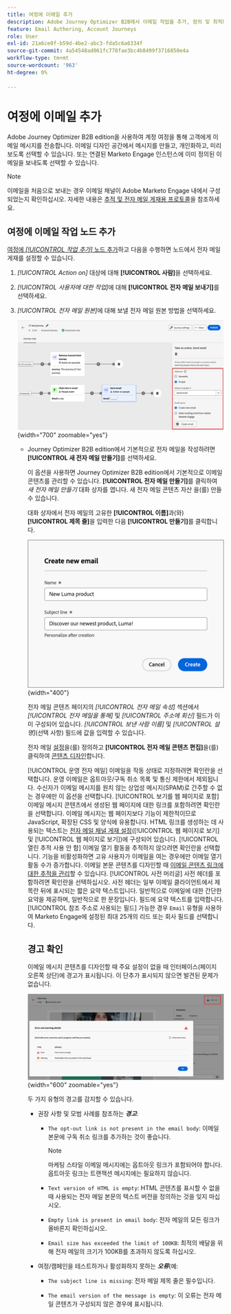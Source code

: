 ```yaml
---
title: 여정에 이메일 추가
description: Adobe Journey Optimizer B2B에서 이메일 작업을 추가, 정의 및 최적화하는 방법에 대해 알아봅니다. 타겟팅된 이메일 커뮤니케이션으로 계정 여정을 향상시킵니다.
feature: Email Authoring, Account Journeys
role: User
exl-id: 21a6ce0f-b59d-4be2-abc3-fda5c6a6334f
source-git-commit: 4a54548ad061fc778fae3bc4b8499f3716850e4a
workflow-type: tm+mt
source-wordcount: '963'
ht-degree: 0%

---
```


# 여정에 이메일 추가

Adobe Journey Optimizer B2B edition을 사용하여 계정 여정을 통해 고객에게 이메일 메시지를 전송합니다. 이메일 디자인 공간에서 메시지를 만들고, 개인화하고, 미리 보도록 선택할 수 있습니다. 또는 연결된 Marketo Engage 인스턴스에 이미 정의된 이메일을 보내도록 선택할 수 있습니다.

>[!NOTE]
>
>이메일을 처음으로 보내는 경우 이메일 채널이 Adobe Marketo Engage 내에서 구성되었는지 확인하십시오. 자세한 내용은 [추적 및 전자 메일 게재용 프로토콜](../start/email-protocols.md)을 참조하세요.

## 여정에 이메일 작업 노드 추가

[여정에 _[!UICONTROL 작업 추가]_ 노드 추가](../journeys/action-nodes.md)하고 다음을 수행하면 노드에서 전자 메일 게재를 설정할 수 있습니다.

1. _[!UICONTROL Action on]_ 대상에 대해 **[!UICONTROL 사람]**&#x200B;을 선택하세요.

1. _[!UICONTROL 사용자에 대한 작업]_&#x200B;에 대해 **[!UICONTROL 전자 메일 보내기]**&#x200B;를 선택하세요.

1. _[!UICONTROL 전자 메일 원본]_&#x200B;에 대해 보낼 전자 메일 원본 방법을 선택하세요.

   ![작업 수행 - 전자 메일 보내기](assets/journey-node-send-email.png){width="700" zoomable="yes"}

   * Journey Optimizer B2B edition에서 기본적으로 전자 메일을 작성하려면 **[!UICONTROL 새 전자 메일 만들기]**&#x200B;를 선택하세요.

     이 옵션을 사용하면 Journey Optimizer B2B edition에서 기본적으로 이메일 콘텐츠를 관리할 수 있습니다. **[!UICONTROL 전자 메일 만들기]**&#x200B;를 클릭하여 _새 전자 메일 만들기_ 대화 상자를 엽니다. 새 전자 메일 콘텐츠 자산 <!-- or duplicate an existing email content asset-->을(를) 만들 수 있습니다.

     대화 상자에서 전자 메일의 고유한 **[!UICONTROL 이름]**&#x200B;과(와) **[!UICONTROL 제목 줄]**&#x200B;을 입력한 다음 **[!UICONTROL 만들기]**&#x200B;를 클릭합니다.

     ![새 전자 메일 대화 상자 만들기 - 새 전자 메일](assets/create-new-email-no-duplicate.png){width="400"}

     전자 메일 콘텐츠 페이지의 _[!UICONTROL 전자 메일 속성]_ 섹션에서 _[!UICONTROL 전자 메일을 통해]_ 및 _[!UICONTROL 주소에 회신]_ 필드가 이미 구성되어 있습니다. _[!UICONTROL 보낸 사람 이름]_ 및 _[!UICONTROL 설명]_(선택 사항) 필드에 값을 입력할 수 있습니다.

     전자 메일 [설정](#define-the-email-settings)을(를) 정의하고 **[!UICONTROL 전자 메일 콘텐츠 편집]**&#x200B;을(를) 클릭하여 [콘텐츠 디자인](./email-authoring.md)합니다.

     <!-- +++New email {#new-email}
     When you want to create an email using an empty canvas or an email template, use the _[!UICONTROL New email]_ option. 

     1. In the dialog, choose **[!UICONTROL New email]**.

     1. Enter a unique **[!UICONTROL Name]** for the email and a **[!UICONTROL Subject line]**.

        ![Create new email dialog - new email](assets/create-new-email.png){width="400"}

     1. Click **[!UICONTROL Create]**.

       In the _[!UICONTROL Email properties]_ section of the email content page, the _[!UICONTROL From email]_ and _[!UICONTROL Reply to address]_ fields are already configured. You can enter values for the _[!UICONTROL From name]_ and _[!UICONTROL Description]_ (optional) fields.

     1. Click **[!UICONTROL Edit email]** to define the email [settings](#define-the-email-settings) and design the [content](./email-authoring.md).

     +++

     +++Duplicate existing email {#duplicate-email}
     When you want to create an email using an existing email from the current journey or from another journey, use the Duplicate existing journey option. You can make changes to the duplicated email according to your objective for the journey node.

     1. In the dialog, choose **[!UICONTROL Duplicate existing email]**.

     1. For **[!UICONTROL Existing email to duplicate]**, click the _Select email_ icon and select the email you want to duplicate and use for the journey node.

      You can filter the list of emails by entering a text string in the search field to match the email name.

      ![Select email](assets/create-new-email-duplicate-select-email.png){width="600" zoomable="yes"}

      Select the checkbox for the email that you want to duplicate and click **[!UICONTROL Select]**. 

     1. Enter a unique **[!UICONTROL Name]** for the email and a **[!UICONTROL Subject line]**.

        ![Create new email dialog - duplciate existing email](assets/create-new-email.png){width="400"}

     1. Click **[!UICONTROL Create]**.

        In the _[!UICONTROL Email properties]_ section of the email content page, the _[!UICONTROL From email]_ and _[!UICONTROL Reply to address]_ fields are already configured. You can enter values for the _[!UICONTROL From name]_ and _[!UICONTROL Description]_ (optional) fields.

     1. If needed, click **[!UICONTROL Edit email]** to modify the email [settings](#define-the-email-settings) and [content](./email-authoring.md).

     +++
   —>
   * Marketo Engage에서 미리 작성된 이메일 중 하나를 사용하여 여정의 일부로 보내려면 **[!UICONTROL Adobe Marketo Engage에서 이메일 선택]**&#x200B;을(를) 선택하십시오.

     ![Marketo Engage 이메일 선택](./assets/email-select-marketo.png){width="500" zoomable="yes"}

     이 옵션을 사용하면 노드가 설정되며 이메일 콘텐츠는 여정에 추가 정의가 필요하지 않습니다.

## 이메일 설정 정의

오른쪽의 _요약_ 패널에서 **[!UICONTROL 세부 정보]** 탭을 선택한 상태에서 맨 아래로 스크롤하여 전자 메일 옵션을 보고 설정합니다.

![전자 메일 설정](./assets/email-summary-details-settings.png){width="600" zoomable="yes"}

| 옵션 | 설명 |
| ------ | ----------- |
| [!UICONTROL 이름에서] | 이메일 헤더에 사용된 발신자 이름. 수신자에게 표시할 발신자의 이름을 입력합니다. 필드에서 개인화 토큰을 사용하려면 _개인화_ 아이콘( ![개인화 아이콘](../assets/do-not-localize/icon-personalize.svg))을 클릭하십시오. |
| [!UICONTROL 전자 메일] | 이메일 헤더에 사용된 발신자 주소. 기본값은 [전자 메일 채널 게재 설정](../admin/configure-channels-emails.md#delivery-settings)에서 채워집니다. 필드에서 개인화 토큰을 사용하려면 _개인화_ 아이콘( ![개인화 아이콘](../assets/do-not-localize/icon-personalize.svg))을 클릭하십시오. |
| [!UICONTROL 회신 주소] | 이메일 헤더에 사용된 발신자 주소. 기본값은 [전자 메일 채널 게재 설정](../admin/configure-channels-emails.md#delivery-settings)([!UICONTROL 레이블에서])에서 채워집니다. 수신자가 회신 기능을 사용하는 경우 채울 이메일 주소를 입력합니다(발신자 주소와 다르거나 동일할 수 있음). 필드에서 개인화 토큰을 사용하려면 _개인화_ 아이콘( ![개인화 아이콘](../assets/do-not-localize/icon-personalize.svg))을 클릭하십시오. |
| [!UICONTROL 제목 줄] | 이메일의 제목 필드에 표시되는 텍스트입니다. 기본값은 _[!UICONTROL 새 전자 메일 만들기]_ 대화 상자에 입력한 텍스트에서 채워집니다. 필요한 경우 텍스트를 변경할 수 있습니다. 필드에서 개인화 토큰을 사용하려면 _개인화_ 아이콘( ![개인화 아이콘](../assets/do-not-localize/icon-personalize.svg) )을 클릭하십시오.<!-- Click the AI Assistant button ( ![AI Assistant icon](../../assets/do-not-localize/icon-gen-ai.svg){width="30" zoomable="no"} ) to generate the subject line based on the current email content.--> |
| [!UICONTROL 운영 전자 메일] | 이메일을 작동 상태로 지정하려면 확인란을 선택합니다. 운영 이메일은 옵트아웃/구독 취소 목록 및 통신 제한에서 제외됩니다. 수신자가 이메일 메시지를 원치 않는 상업성 메시지(SPAM)로 간주할 수 없는 경우에만 이 옵션을 선택합니다. |
| [!UICONTROL 보기를 웹 페이지로 포함] | 이메일 메시지 콘텐츠에서 생성된 웹 페이지에 대한 링크를 포함하려면 확인란을 선택합니다. 이메일 메시지는 웹 페이지보다 기능이 제한적이므로 JavaScript, 확장된 CSS 및 양식에 유용합니다. HTML 링크를 생성하는 데 사용되는 텍스트는 [전자 메일 채널 게재 설정](../admin/configure-channels-emails.md#delivery-settings)([!UICONTROL 웹 페이지로 보기] 및 [!UICONTROL 웹 페이지로 보기])에 구성되어 있습니다. |
| [!UICONTROL 열린 추적 사용 안 함] | 이메일 열기 활동을 추적하지 않으려면 확인란을 선택합니다. 기능을 비활성화하면 고유 사용자가 이메일을 여는 경우에만 이메일 열기 활동 수가 증가합니다. 이메일 본문 콘텐츠를 디자인할 때 [이메일 콘텐츠 링크에 대한 추적을 관리](./email-authoring.md#content-authoring---link-tracking)할 수 있습니다. |
| [!UICONTROL 사전 머리글] | 사전 헤더를 포함하려면 확인란을 선택하십시오. 사전 헤더는 일부 이메일 클라이언트에서 제목란 뒤에 표시되는 짧은 요약 텍스트입니다. 일반적으로 이메일에 대한 간단한 요약을 제공하며, 일반적으로 한 문장입니다. <!-- , or click the AI Assistant button ( ![AI Assistant icon](../../assets/do-not-localize/icon-gen-ai.svg){width="30" zoomable="no"} ) to generate summary text based on the current email content --> 필드에 요약 텍스트를 입력합니다. |
| [!UICONTROL 참조 주소로 사용되는 필드] | 가능한 경우 `Email` 유형을 사용하여 Marketo Engage에 설정된 최대 25개의 리드 또는 회사 필드를 선택합니다. |

## 경고 확인

이메일 메시지 콘텐츠를 디자인할 때 주요 설정이 없을 때 인터페이스(페이지 오른쪽 상단)에 경고가 표시됩니다. 이 단추가 표시되지 않으면 발견된 문제가 없습니다.

![전자 메일 경고](./assets/email-alerts.png){width="600" zoomable="yes"}

두 가지 유형의 경고를 감지할 수 있습니다.

* 권장 사항 및 모범 사례를 참조하는 **_경고_**:

   * `The opt-out link is not present in the email body`: 이메일 본문에 구독 취소 링크를 추가하는 것이 좋습니다.

     >[!NOTE]
     >
     >마케팅 스타일 이메일 메시지에는 옵트아웃 링크가 포함되어야 합니다. 옵트아웃 링크는 트랜잭션 메시지에는 필요하지 않습니다.

   * `Text version of HTML is empty`: HTML 콘텐츠를 표시할 수 없을 때 사용되는 전자 메일 본문의 텍스트 버전을 정의하는 것을 잊지 마십시오.

   * `Empty link is present in email body`: 전자 메일의 모든 링크가 올바른지 확인하십시오.

   * `Email size has exceeded the limit of 100KB`: 최적의 배달을 위해 전자 메일의 크기가 100KB를 초과하지 않도록 하십시오.

* 여정/캠페인을 테스트하거나 활성화하지 못하는 **_오류_**(예:

   * `The subject line is missing`: 전자 메일 제목 줄은 필수입니다.

   * `The email version of the message is empty`: 이 오류는 전자 메일 콘텐츠가 구성되지 않은 경우에 표시됩니다.
